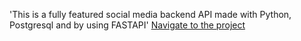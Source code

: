 'This is a fully featured social media backend API made with Python, Postgresql and by using FASTAPI'
[Navigate to the project](http://52.91.124.22)
